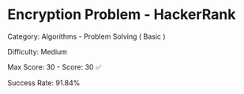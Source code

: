 # Encryption Problem - HackerRank
Category: Algorithms - Problem Solving ( Basic )

Difficulty: Medium

Max Score: 30 - Score: 30 :white_check_mark:

Success Rate: 91.84%